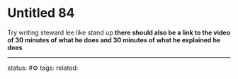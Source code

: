 # Untitled 84
Try writing steward lee like stand up
**there should also be a link to the video of 30 minutes of what he does and 30 minutes of what he explained he does**

--- 
status: #⚙️ 
tags: 
related: 
